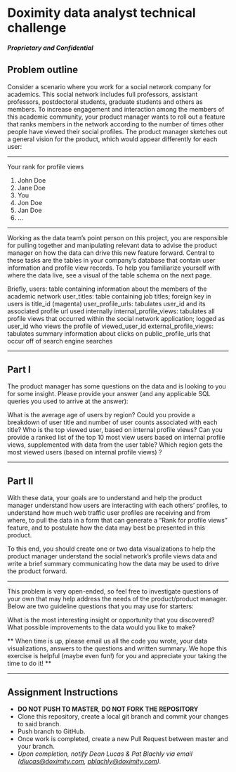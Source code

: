 # Doximity data analyst technical challenge
#### _Proprietary and Confidential_


## Problem outline
Consider a scenario where you work for a social network company for academics. This social network includes full professors, assistant professors, postdoctoral students, graduate students and others as members. To increase engagement and interaction among the members of this academic community, your product manager wants to roll out a feature that ranks members in the network according to the number of times other people have viewed their social profiles. The product manager sketches out a general vision for the product, which would appear differently for each user:

__________

Your rank for profile views

1. John Doe
2. Jane Doe
3. You
4. Jon Doe
5. Jan Doe
6. ...

__________


Working as the data team’s point person on this project, you are responsible for pulling together and manipulating relevant data to advise the product manager on how the data can drive this new feature forward. Central to these tasks are the tables in your company’s database that contain user information and profile view records. To help you familiarize yourself with where the data live, see a visual of the table schema on the next page.



Briefly,
users: table containing information about the members of the academic network
user_titles: table containing job titles; foreign key in users is title_id (magenta)
user_profile_urls: tabulates user_id and its associated profile url used internally
internal_profile_views: tabulates all profile views that occurred within the social network application; logged as user_id who views the profile of viewed_user_id
external_profile_views: tabulates summary information about clicks on public_profile_urls that occur off of search engine searches

__________

## Part I

The product manager has some questions on the data and is looking to you for some insight. Please provide your answer (and any applicable SQL queries you used to arrive at the answer):

What is the average age of users by region?
Could you provide a breakdown of user title and number of user counts associated with each title?
Who is the top viewed user, based on internal profile views?
Can you provide a ranked list of the top 10 most view users based on internal profile views, supplemented with data from the user table? 
Which region gets the most viewed users (based on internal profile views) ?

__________

## Part II

With these data, your goals are to understand and help the product manager understand how users are interacting with each others’ profiles, to understand how much web traffic user profiles are receiving and from where, to pull the data in a form that can generate a “Rank for profile views” feature, and to postulate how the data may best be presented in this product.

To this end, you should create one or two data visualizations to help the product manager understand the social network’s profile views data and write a brief summary communicating how the data may be used to drive the product forward.
__________

This problem is very open-ended, so feel free to investigate questions of your own that may help address the needs of the product/product manager. Below are two guideline questions that you may use for starters:

What is the most interesting insight or opportunity that you discovered?
What possible improvements to the data would you like to make?

** When time is up, please email us all the code you wrote, your data visualizations, answers to the questions and written summary. We hope this exercise is helpful (maybe even fun!) for you and appreciate your taking the time to do it! ** 


------------

## Assignment Instructions

* **DO NOT PUSH TO MASTER**, **DO NOT FORK THE REPOSITORY**
* Clone this repository, create a local git branch and commit your changes to said branch.
* Push branch to GitHub.
* Once work is completed, create a new Pull Request between master and your branch.
* *Upon completion, notify Dean Lucas & Pat Blachly via email (dlucas@doximity.com, pblachly@doximity.com).*
